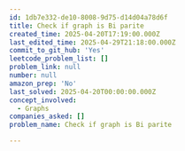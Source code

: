 ```yaml
---
id: 1db7e332-de10-8008-9d75-d14d04a78d6f
title: Check if graph is Bi parite
created_time: 2025-04-20T17:19:00.000Z
last_edited_time: 2025-04-29T21:18:00.000Z
commit_to_git_hub: 'Yes'
leetcode_problem_list: []
problem_link: null
number: null
amazon_prep: 'No'
last_solved: 2025-04-20T00:00:00.000Z
concept_involved:
  - Graphs
companies_asked: []
problem_name: Check if graph is Bi parite

---
```

